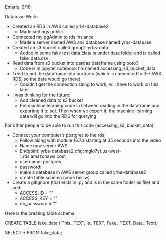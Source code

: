 Emarie,  9/16

Database Work:
- Created an RDS in AWS called yrbs-database2
    - Made settings public
- Connected my pgAdmin to rds instance
    - Made a server named AWS and database named yrbs-database
- Created an s3 bucket called group2-yrbs-data
    - Added in some fake test data (data is under data folder and is called fake_data.csv
- Read data from s3 bucket into pandas dataframe using boto3
    - Code is in jupyter notebook file named accessing_s3_bucket_data
- Tried to put the dataframe into postgres (which is connected to the AWS RDS, so the data would go there)
    - Couldn’t get the connection string to work, will have to work on this later
- I was thinking for the future:
    - Add cleaned data to s3 bucket
    - Put machine learning code in between reading in the dataframe and exporting it to sql. Then when we export it, the machine learning data will go into the RDS for querying

For other people to be able to run this code (accessing_s3_bucket_data):
- Connect your computer’s postgres to the rds:
    - Follow along with module 16.7.3 starting at 35 seconds into the video
    - Name new server AWS
    - Endpoint: yrbs-database2.cfajpmglo7yt.us-west-1.rds.amazonaws.com
    - username: postgres
    - password: 
    - make a database in AWS server group called yrbs-database2
    - create table schema (code below)
-   Create a gitignore (that ends in .py and is in the same folder as file) and add:
    - ACCESS_ID = ""
    -  ACCESS_KEY = ""
    - db_password =  “”
 
Here is the creating table schema:

 CREATE TABLE fake_data (
 This_ TEXT,
 Is_ TEXT,
 Fake_ TEXT,
 Data_ Text);
 
SELECT * FROM fake_data;
